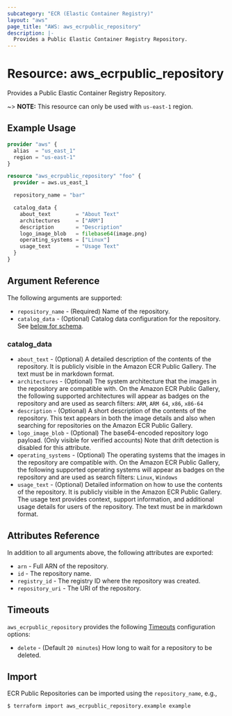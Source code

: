 ```yaml
---
subcategory: "ECR (Elastic Container Registry)"
layout: "aws"
page_title: "AWS: aws_ecrpublic_repository"
description: |-
  Provides a Public Elastic Container Registry Repository.
---
```


# Resource: aws_ecrpublic_repository

Provides a Public Elastic Container Registry Repository.

~> **NOTE:** This resource can only be used with `us-east-1` region.

## Example Usage

```terraform
provider "aws" {
  alias  = "us_east_1"
  region = "us-east-1"
}

resource "aws_ecrpublic_repository" "foo" {
  provider = aws.us_east_1

  repository_name = "bar"

  catalog_data {
    about_text        = "About Text"
    architectures     = ["ARM"]
    description       = "Description"
    logo_image_blob   = filebase64(image.png)
    operating_systems = ["Linux"]
    usage_text        = "Usage Text"
  }
}
```

## Argument Reference

The following arguments are supported:

* `repository_name` - (Required) Name of the repository.
* `catalog_data` - (Optional) Catalog data configuration for the repository. See [below for schema](#catalog_data).


### catalog_data

* `about_text` - (Optional) A detailed description of the contents of the repository. It is publicly visible in the Amazon ECR Public Gallery. The text must be in markdown format.
* `architectures` - (Optional) The system architecture that the images in the repository are compatible with. On the Amazon ECR Public Gallery, the following supported architectures will appear as badges on the repository and are used as search filters: `ARM`, `ARM 64`, `x86`, `x86-64`
* `description` - (Optional) A short description of the contents of the repository. This text appears in both the image details and also when searching for repositories on the Amazon ECR Public Gallery.
* `logo_image_blob` - (Optional) The base64-encoded repository logo payload. (Only visible for verified accounts) Note that drift detection is disabled for this attribute.
* `operating_systems` -  (Optional) The operating systems that the images in the repository are compatible with. On the Amazon ECR Public Gallery, the following supported operating systems will appear as badges on the repository and are used as search filters: `Linux`, `Windows`
* `usage_text` -  (Optional) Detailed information on how to use the contents of the repository. It is publicly visible in the Amazon ECR Public Gallery. The usage text provides context, support information, and additional usage details for users of the repository. The text must be in markdown format.

## Attributes Reference

In addition to all arguments above, the following attributes are exported:

* `arn` - Full ARN of the repository.
* `id` - The repository name.
* `registry_id` - The registry ID where the repository was created.
* `repository_uri` - The URI of the repository.

## Timeouts

`aws_ecrpublic_repository` provides the following [Timeouts](/docs/configuration/resources.html#timeouts)
configuration options:

- `delete` - (Default `20 minutes`) How long to wait for a repository to be deleted.

## Import

ECR Public Repositories can be imported using the `repository_name`, e.g.,

```
$ terraform import aws_ecrpublic_repository.example example
```
